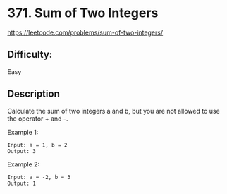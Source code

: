 # 371. Sum of Two Integers

https://leetcode.com/problems/sum-of-two-integers/

## Difficulty:

Easy

## Description

Calculate the sum of two integers a and b, 
but you are not allowed to use the operator + and -.

Example 1:
```
Input: a = 1, b = 2
Output: 3
```

Example 2:
```
Input: a = -2, b = 3
Output: 1
```
